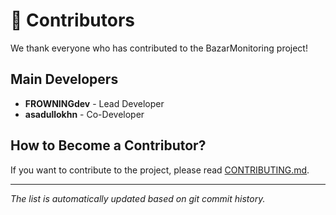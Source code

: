 # 👥 Contributors

We thank everyone who has contributed to the BazarMonitoring project!

## Main Developers

- **FROWNINGdev** - Lead Developer
- **asadullokhn** - Co-Developer

## How to Become a Contributor?

If you want to contribute to the project, please read [CONTRIBUTING.md](CONTRIBUTING.md).

---

*The list is automatically updated based on git commit history.*


